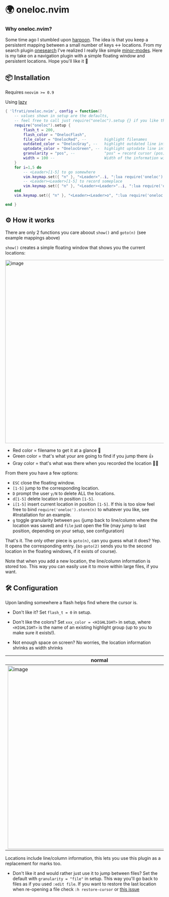 # 🌍 oneloc.nvim 

### Why oneloc.nvim?
Some time ago I stumbled upon [harpoon](https://www.youtube.com/watch?v=Qnos8aApa9g).
The idea is that you keep a persistent mapping between a small number of keys <-> locations.
From my search plugin [onesearch](https://github.com/lfrati/onesearch.nvim) I've realized I really like simple [minor-modes](https://www.gnu.org/software/emacs/manual/html_node/emacs/Minor-Modes.html).
Here is my take on a navigation plugin with a simple floating window and persistent locations. Hope you'll like it 🙂 

## 📦 Installation

Requires `neovim >= 0.9`

Using [lazy](https://github.com/folke/lazy.nvim)
```lua
{ 'lfrati/oneloc.nvim', config = function()
    -- values shown in setup are the defaults,
    -- feel free to call just require("oneloc").setup {} if you like them
    require("oneloc").setup {
        flash_t = 200,
        flash_color = "OnelocFlash",
        file_color = "OnelocRed", --        highlight filenames          to be MORE VISIBLE
        outdated_color = "OnelocGray", --   highlight outdated line info to be LESS VISIBLE
        uptodate_color = "OnelocGreen", --  highlight uptodate line info to be MORE VISIBLE
        granularity = "pos", --             "pos" = record cursor (pos)ition information
        width = 100 --                      Width of the information window
    }
    for i=1,5 do
        -- <Leader>[1-5] to go somewhere
        vim.keymap.set({ "n" }, "<Leader>"..i, ":lua require('oneloc').goto("..i..")<CR>")
        -- <Leader><Leader>[1-5] to record someplace
        vim.keymap.set({ "n" }, "<Leader><Leader>"..i, ":lua require('oneloc').store("..i..")<CR>")
    end
    vim.keymap.set({ "n" }, "<Leader><Leader>o", ":lua require('oneloc').show()<CR>")

end }
```

## ⚙️  How it works

There are only 2 functions you care aboout `show()` and `goto(n)` (see example mappings above)

`show()` creates a simple floating window that shows you the current locations:

<img width="583" alt="image" src="https://github.com/lfrati/oneloc.nvim/assets/3115640/3955a96e-72bc-44ba-9d7a-09105881f744">

- Red color = filename to get it at a glance 👀
- Green color = that's what your are going to find if you jump there 👍
- Gray color = that's what was there when you recorded the location 🤷‍♂️ 

From there you have a few options:
- `ESC` close the floating window.
- `[1-5]` jump to the corresponding location.
- `D` prompt the user `y/N` to delete ALL the locations.
- `d[1-5]` delete location in position `[1-5]`.
- `i[1-5]` insert current location in position `[1-5]`. If this is too slow feel free to bind `require('oneloc').store(n)` to whatever you like, see #Installation for an example.
- `g` toggle granularity between `pos` (jump back to line/column where the location was saved) and `file` just open the file (may jump to last position, depending on your setup, see configuration)

That's it. The only other piece is `goto(n)`, can you guess what it does?
Yep. It opens the corresponding entry. (so `goto(2)` sends you to the second location in the floating windows, if it exists of course).

Note that when you add a new location, the line/column information is stored too. This way you can easily use it to move within large files, if you want.

## 🛠️ Configuration
Upon landing somewhere a flash helps find where the cursor is.
- Don't like it? Set `flash_t = 0` in setup.
- Don't like the colors? Set `xxx_color = <HIGHLIGHT>` in setup, where `<HIGHLIGHT>` is the name of an existing highlight group (up to you to make sure it exists!).

- Not enough space on screen? No worries, the location information shrinks as width shrinks
  
| normal | shorter| shortest |
|---|---|---|
| <img width="583" alt="image" src="https://github.com/lfrati/oneloc.nvim/assets/3115640/65b77920-27ae-40ab-9190-98e053ada35d"> | <img width="439" alt="image" src="https://github.com/lfrati/oneloc.nvim/assets/3115640/a33c76dd-def5-457b-b1cd-eaaad815c64e"> | <img width="193" alt="image" src="https://github.com/lfrati/oneloc.nvim/assets/3115640/203ad893-b633-49f4-b496-13f6b2a9430c"> |
  
Locations include line/column information, this lets you use this plugin as a replacement for marks too.
- Don't like it and would rather just use it to jump between files? Set the default with `granularity = "file"` in setup. This way you'll go back to files as if you used `:edit file`. If you want to restore the last location when re-opening a file check `:h restore-cursor` or [this issue](https://github.com/neovim/neovim/issues/16339#issuecomment-1457394370)
